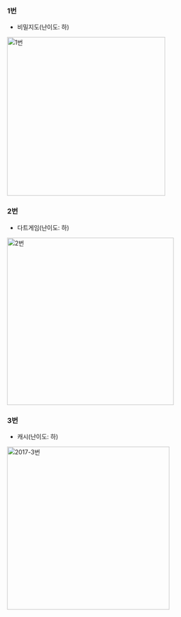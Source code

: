 ### 1번
- 비밀지도(난이도: 하)

<img width="370" alt="1번" src="https://user-images.githubusercontent.com/23096309/64540763-a37eed80-d35b-11e9-918c-238a80b991da.png">

### 2번
- 다트게임(난이도: 하)
<img width="390" alt="2번" src="https://user-images.githubusercontent.com/23096309/64541122-54858800-d35c-11e9-89be-078e53ecf05e.png">

### 3번
- 캐시(난이도: 하)
<img width="380" alt="2017-3번" src="https://user-images.githubusercontent.com/23096309/65134890-01889080-da40-11e9-81b4-66f939bfc0b2.png">
